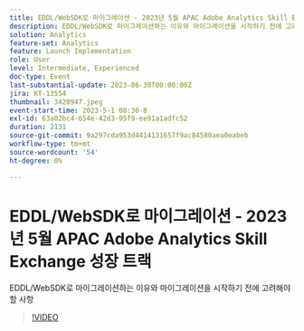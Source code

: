 ```yaml
---
title: EDDL/WebSDK로 마이그레이션 - 2023년 5월 APAC Adobe Analytics Skill Exchange 성장 트랙
description: EDDL/WebSDK로 마이그레이션하는 이유와 마이그레이션을 시작하기 전에 고려해야 할 사항
solution: Analytics
feature-set: Analytics
feature: Launch Implementation
role: User
level: Intermediate, Experienced
doc-type: Event
last-substantial-update: 2023-06-30T00:00:00Z
jira: KT-13554
thumbnail: 3420947.jpeg
event-start-time: 2023-5-1 08:30-8
exl-id: 63a02bc4-654e-42d3-95f9-ee91a1adfc52
duration: 2131
source-git-commit: 9a297cda953d4414131657f9ac84580aea0eabeb
workflow-type: tm+mt
source-wordcount: '54'
ht-degree: 0%

---
```


# EDDL/WebSDK로 마이그레이션 - 2023년 5월 APAC Adobe Analytics Skill Exchange 성장 트랙

EDDL/WebSDK로 마이그레이션하는 이유와 마이그레이션을 시작하기 전에 고려해야 할 사항

>[!VIDEO](https://video.tv.adobe.com/v/3420947/?learn=on)
